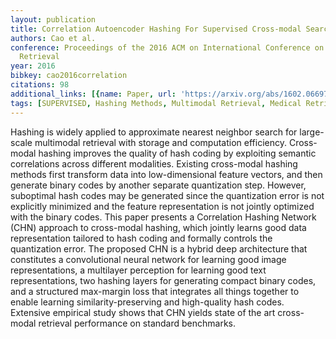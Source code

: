 ```yaml
---
layout: publication
title: Correlation Autoencoder Hashing For Supervised Cross-modal Search
authors: Cao et al.
conference: Proceedings of the 2016 ACM on International Conference on Multimedia
  Retrieval
year: 2016
bibkey: cao2016correlation
citations: 98
additional_links: [{name: Paper, url: 'https://arxiv.org/abs/1602.06697'}]
tags: [SUPERVISED, Hashing Methods, Multimodal Retrieval, Medical Retrieval]
---
```

Hashing is widely applied to approximate nearest neighbor search for large-scale multimodal retrieval with storage and computation efficiency. Cross-modal hashing improves the quality of hash coding by exploiting semantic correlations across different modalities. Existing cross-modal hashing methods first transform data into low-dimensional feature vectors, and then generate binary codes by another separate quantization step. However, suboptimal hash codes may be generated since the quantization error is not explicitly minimized and the feature representation is not jointly optimized with the binary codes.
This paper presents a Correlation Hashing Network (CHN) approach to cross-modal hashing, which jointly learns good data representation tailored to hash coding and formally controls the quantization error. The proposed CHN is a hybrid deep architecture that constitutes a convolutional neural network for learning good image representations, a multilayer perception for learning good text representations, two hashing layers for generating compact binary codes, and a structured max-margin loss that integrates all things together to enable learning similarity-preserving and high-quality hash codes. Extensive empirical study shows that CHN yields state of the art cross-modal retrieval performance on standard benchmarks.